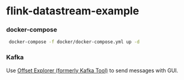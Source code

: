 # flink-datastream-example

### docker-compose

```bash
 docker-compose -f docker/docker-compose.yml up -d
```

### Kafka

Use  [Offset Explorer (formerly Kafka Tool)](https://www.kafkatool.com/) to send messages with GUI.
